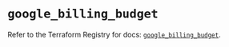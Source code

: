 # `google_billing_budget`

Refer to the Terraform Registry for docs: [`google_billing_budget`](https://registry.terraform.io/providers/hashicorp/google-beta/5.35.0/docs/resources/google_billing_budget).
